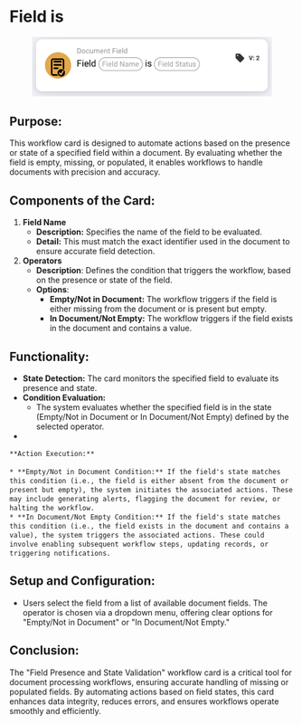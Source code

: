 # Field is

<figure><img src="../../../../.gitbook/assets/image (7).png" alt="" width="563"><figcaption></figcaption></figure>

## **Purpose:**

This workflow card is designed to automate actions based on the presence or state of a specified field within a document. By evaluating whether the field is empty, missing, or populated, it enables workflows to handle documents with precision and accuracy.

## **Components of the Card:**

1. **Field Name**
   * **Description:** Specifies the name of the field to be evaluated.
   * **Detail:** This must match the exact identifier used in the document to ensure accurate field detection.
2. **Operators**
   * **Description**: Defines the condition that triggers the workflow, based on the presence or state of the field.
   * **Options**:
     * **Empty/Not in Document:** The workflow triggers if the field is either missing from the document or is present but empty.
     * **In Document/Not Empty:** The workflow triggers if the field exists in the document and contains a value.

## **Functionality:**

* **State Detection:** The card monitors the specified field to evaluate its presence and state.
* **Condition Evaluation:**
  * The system evaluates whether the specified field is in the state (Empty/Not in Document or In Document/Not Empty) defined by the selected operator.
*

    **Action Execution:**

    * **Empty/Not in Document Condition:** If the field's state matches this condition (i.e., the field is either absent from the document or present but empty), the system initiates the associated actions. These may include generating alerts, flagging the document for review, or halting the workflow.
    * **In Document/Not Empty Condition:** If the field's state matches this condition (i.e., the field exists in the document and contains a value), the system triggers the associated actions. These could involve enabling subsequent workflow steps, updating records, or triggering notifications.

## **Setup and Configuration:**&#x20;

* Users select the field from a list of available document fields. The operator is chosen via a dropdown menu, offering clear options for "Empty/Not in Document" or "In Document/Not Empty."

## **Conclusion:**

The "Field Presence and State Validation" workflow card is a critical tool for document processing workflows, ensuring accurate handling of missing or populated fields. By automating actions based on field states, this card enhances data integrity, reduces errors, and ensures workflows operate smoothly and efficiently.
